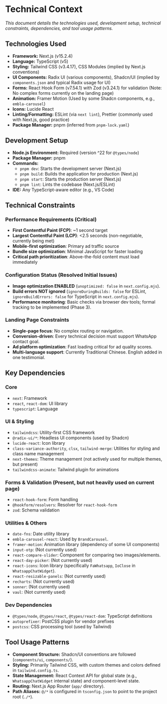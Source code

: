 # Technical Context

*This document details the technologies used, development setup, technical constraints, dependencies, and tool usage patterns.*

## Technologies Used

*   **Framework:** Next.js (v15.2.4)
*   **Language:** TypeScript (v5)
*   **Styling:** Tailwind CSS (v3.4.17), CSS Modules (implied by Next.js conventions)
*   **UI Components:** Radix UI (various components), Shadcn/UI (implied by `components.json` and typical Radix usage for UI)
*   **Forms:** React Hook Form (v7.54.1) with Zod (v3.24.1) for validation (Note: No complex forms currently on the landing page)
*   **Animation:** Framer Motion (Used by some Shadcn components, e.g., `embla-carousel`)
*   **Icons:** Lucide React
*   **Linting/Formatting:** ESLint (via `next lint`), Prettier (commonly used with Next.js, good practice)
*   **Package Manager:** pnpm (inferred from `pnpm-lock.yaml`)

## Development Setup

*   **Node.js Environment:** Required (version ^22 for `@types/node`)
*   **Package Manager:** pnpm
*   **Commands:**
    *   `pnpm dev`: Starts the development server (Next.js)
    *   `pnpm build`: Builds the application for production (Next.js)
    *   `pnpm start`: Starts the production server (Next.js)
    *   `pnpm lint`: Lints the codebase (Next.js/ESLint)
*   **IDE:** Any TypeScript-aware editor (e.g., VS Code)

## Technical Constraints

### **Performance Requirements (Critical)**
- **First Contentful Paint (FCP)**: ~1 second target
- **Largest Contentful Paint (LCP)**: <2.5 seconds (non-negotiable, currently being met)
- **Mobile-first optimization**: Primary ad traffic source
- **Bundle size optimization**: Minimal JavaScript for faster loading
- **Critical path prioritization**: Above-the-fold content must load immediately

### **Configuration Status (Resolved Initial Issues)**
- **Image optimization ENABLED** (`unoptimized: false` in `next.config.mjs`).
- **Build errors NOT ignored** (`ignoreDuringBuilds: false` for ESLint, `ignoreBuildErrors: false` for TypeScript in `next.config.mjs`).
- **Performance monitoring**: Basic checks via browser dev tools; formal tracking to be implemented (Phase 3).

### **Landing Page Constraints**
- **Single-page focus**: No complex routing or navigation.
- **Conversion-driven**: Every technical decision must support WhatsApp contact goal.
- **Ad platform optimization**: Fast loading critical for ad quality scores.
- **Multi-language support**: Currently Traditional Chinese. English added in one testimonial.

## Key Dependencies

### Core
*   `next`: Framework
*   `react`, `react-dom`: UI library
*   `typescript`: Language

### UI & Styling
*   `tailwindcss`: Utility-first CSS framework
*   `@radix-ui/*`: Headless UI components (used by Shadcn)
*   `lucide-react`: Icon library
*   `class-variance-authority`, `clsx`, `tailwind-merge`: Utilities for styling and class name management
*   `next-themes`: Theme management (not actively used for multiple themes, but present)
*   `tailwindcss-animate`: Tailwind plugin for animations

### Forms & Validation (Present, but not heavily used on current page)
*   `react-hook-form`: Form handling
*   `@hookform/resolvers`: Resolver for `react-hook-form`
*   `zod`: Schema validation

### Utilities & Others
*   `date-fns`: Date utility library
*   `embla-carousel-react`: Used by `BrandCarousel`.
*   `framer-motion`: Animation library (dependency of some UI components)
*   `input-otp`: (Not currently used)
*   `react-compare-slider`: Component for comparing two images/elements. 
*   `react-day-picker`: (Not currently used)
*   `react-icons`: Icon library (specifically `FaWhatsapp`, `IoClose` in `WhatsappChatWidget`).
*   `react-resizable-panels`: (Not currently used)
*   `recharts`: (Not currently used)
*   `sonner`: (Not currently used)
*   `vaul`: (Not currently used)

### Dev Dependencies
*   `@types/node`, `@types/react`, `@types/react-dom`: TypeScript definitions
*   `autoprefixer`: PostCSS plugin for vendor prefixes
*   `postcss`: CSS processing tool (used by Tailwind)

## Tool Usage Patterns

*   **Component Structure:** Shadcn/UI conventions are followed (`components/ui`, `components/`).
*   **Styling:** Primarily Tailwind CSS, with custom themes and colors defined in `tailwind.config.ts`.
*   **State Management:** React Context API for global state (e.g., `WhatsappChatWidget` internal state) and component-level state.
*   **Routing:** Next.js App Router (`app/` directory).
*   **Path Aliases:** `@/*` is configured in `tsconfig.json` to point to the project root (`./*`). 
